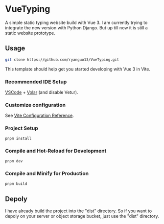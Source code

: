 # VueTyping

A simple static typing website build with Vue 3. 
I am currently trying to integrate the new version with Python Django. But up till now it is still a static website prototype.

## Usage
```sh
git clone https://github.com/ryanguo13/VueTyping.git
```

This template should help get you started developing with Vue 3 in Vite.

### Recommended IDE Setup

[VSCode](https://code.visualstudio.com/) + [Volar](https://marketplace.visualstudio.com/items?itemName=Vue.volar) (and disable Vetur).

### Customize configuration

See [Vite Configuration Reference](https://vitejs.dev/config/).

### Project Setup

```sh
pnpm install
```

### Compile and Hot-Reload for Development

```sh
pnpm dev
```

### Compile and Minify for Production

```sh
pnpm build
```

## Depoly
I have already build the project into the "dist" directory. So if you want to depoly on your server or object storage bucket, just use the "dist" directory.
